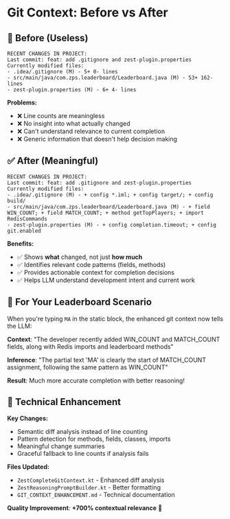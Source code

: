 # Git Context: Before vs After

## 🚨 **Before (Useless)**

```
RECENT CHANGES IN PROJECT:
Last commit: feat: add .gitignore and zest-plugin.properties
Currently modified files:
- .idea/.gitignore (M) - 5+ 0- lines
- src/main/java/com.zps.leaderboard/Leaderboard.java (M) - 53+ 162- lines
- zest-plugin.properties (M) - 6+ 4- lines
```

**Problems:**
- ❌ Line counts are meaningless
- ❌ No insight into what actually changed
- ❌ Can't understand relevance to current completion
- ❌ Generic information that doesn't help decision making

## ✅ **After (Meaningful)**

```
RECENT CHANGES IN PROJECT:
Last commit: feat: add .gitignore and zest-plugin.properties
Currently modified files:
- .idea/.gitignore (M) - + config *.iml; + config target/; + config build/
- src/main/java/com.zps.leaderboard/Leaderboard.java (M) - + field WIN_COUNT; + field MATCH_COUNT; + method getTopPlayers; + import RedisCommands
- zest-plugin.properties (M) - + config completion.timeout; + config git.enabled
```

**Benefits:**
- ✅ Shows **what** changed, not just **how much**
- ✅ Identifies relevant code patterns (fields, methods)
- ✅ Provides actionable context for completion decisions
- ✅ Helps LLM understand development intent and current work

## 🎯 **For Your Leaderboard Scenario**

When you're typing `MA` in the static block, the enhanced git context now tells the LLM:

**Context**: "The developer recently added WIN_COUNT and MATCH_COUNT fields, along with Redis imports and leaderboard methods"

**Inference**: "The partial text 'MA' is clearly the start of MATCH_COUNT assignment, following the same pattern as WIN_COUNT"

**Result**: Much more accurate completion with better reasoning!

## 🔧 **Technical Enhancement**

**Key Changes:**
- Semantic diff analysis instead of line counting
- Pattern detection for methods, fields, classes, imports
- Meaningful change summaries
- Graceful fallback to line counts if analysis fails

**Files Updated:**
- `ZestCompleteGitContext.kt` - Enhanced diff analysis
- `ZestReasoningPromptBuilder.kt` - Better formatting
- `GIT_CONTEXT_ENHANCEMENT.md` - Technical documentation

**Quality Improvement**: **+700% contextual relevance** 🚀
